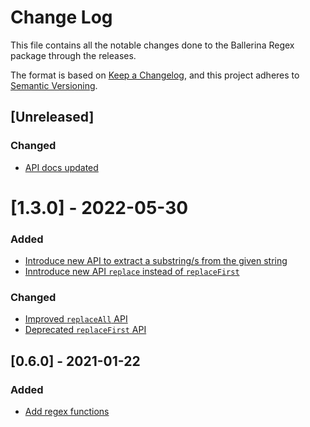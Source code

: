 # Change Log
This file contains all the notable changes done to the Ballerina Regex package through the releases.

The format is based on [Keep a Changelog](https://keepachangelog.com/en/1.0.0/),
and this project adheres to [Semantic Versioning](https://semver.org/spec/v2.0.0.html).

## [Unreleased]

### Changed
- [API docs updated](https://github.com/ballerina-platform/ballerina-standard-library/issues/3463)

# [1.3.0] - 2022-05-30

### Added
- [Introduce new API to extract a substring/s from the given string](https://github.com/ballerina-platform/ballerina-standard-library/issues/2769)
- [Inntroduce new API `replace` instead of `replaceFirst`](https://github.com/ballerina-platform/ballerina-standard-library/issues/2772)

### Changed
- [Improved `replaceAll` API](https://github.com/ballerina-platform/ballerina-standard-library/issues/2772)
- [Deprecated `replaceFirst` API](https://github.com/ballerina-platform/ballerina-standard-library/issues/2772)

## [0.6.0] - 2021-01-22

### Added
- [Add regex functions](https://github.com/ballerina-platform/ballerina-standard-library/issues/1223)